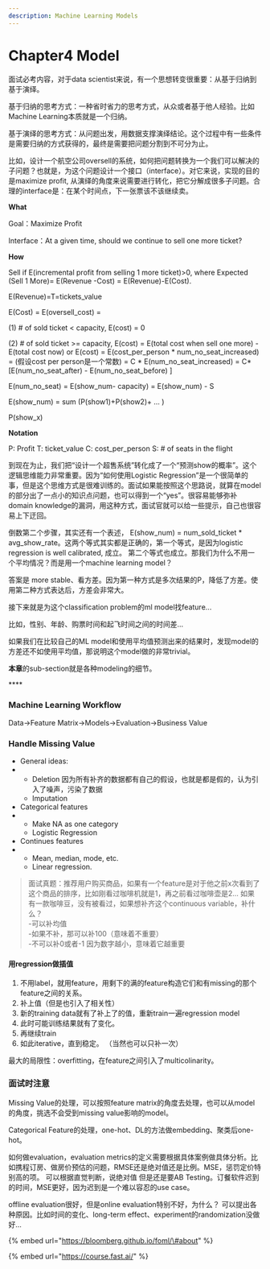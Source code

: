 ```yaml
---
description: Machine Learning Models
---
```


# Chapter4 Model

面试必考内容，对于data scientist来说，有一个思想转变很重要：从基于归纳到基于演绎。

基于归纳的思考方式：一种省时省力的思考方式，从众或者基于他人经验。比如Machine Learning本质就是一个归纳。

基于演绎的思考方式：从问题出发，用数据支撑演绎结论。这个过程中有一些条件是需要归纳的方式获得的，最终是需要把问题分割到不可分为止。

比如，设计一个航空公司oversell的系统，如何把问题转换为一个我们可以解决的子问题？也就是，为这个问题设计一个接口（interface）。对它来说，实现的目的是maximize profit, 从演绎的角度来说需要进行转化，把它分解成很多子问题。合理的interface是：在某个时间点，下一张票该不该继续卖。

**What**

Goal：Maximize Profit

Interface：At a given time, should we continue to sell one more ticket? 

**How**

Sell if E\(incremental profit from selling 1 more ticket\)&gt;0, where Expected \(Sell 1 More\)= E\(Revenue -Cost\) = E\(Revenue\)-E\(Cost\). 

E\(Revenue\)=T=tickets\_value

E\(Cost\) = E\(oversell\_cost\) = 

\(1\) \# of sold ticket &lt; capacity, E\(cost\) = 0

\(2\) \# of sold ticket &gt;= capacity, E\(cost\) = E\(total cost when sell one more\) - E\(total cost now\)  or E\(cost\) = E\(cost\_per\_person \* num\_no\_seat\_increased\) = \(假设cost per person是一个常数\) = C \* E\(num\_no\_seat\_increased\) = C\*\[E\(num\_no\_seat\_after\) - E\(num\_no\_seat\_before\) \]

E\(num\_no\_seat\) = E\(show\_num- capacity\) = E\(show\_num\) - S

E\(show\_num\) = sum \(P\(show1\)+P\(show2\)+ ... \)

P\(show\_x\) 

**Notation**

P: Profit       T: ticket\_value    C: cost\_per\_person   S: \# of seats in the flight 

到现在为止，我们把“设计一个超售系统”转化成了一个“预测show的概率”。这个逻辑思维能力非常重要。因为“如何使用Logistic Regression”是一个很简单的事，但是这个思维方式是很难训练的。面试如果能按照这个思路说，就算在model的部分出了一点小的知识点问题，也可以得到一个“yes”。很容易能够弥补domain knowledge的漏洞，用这种方式，面试官就可以给一些提示，自己也很容易上下迂回。

倒数第二个步骤，其实还有一个表述， E\(show\_num\) = num\_sold\_ticket \* avg\_show\_rate。这两个等式其实都是正确的，第一个等式，是因为logistic regression is well calibrated, 成立。 第二个等式也成立。那我们为什么不用一个平均情况？而是用一个machine learning model？

答案是 more stable、看方差。因为第一种方式是多次结果的P，降低了方差。使用第二种方式表达后，方差会非常大。

接下来就是为这个classification problem的ml model找feature... 

比如，性别、年龄、购票时间和起飞时间之间的时间差... 

如果我们在比较自己的ML model和使用平均值预测出来的结果时，发现model的方差还不如使用平均值，那说明这个model做的非常trivial。

**本章**的sub-section就是各种modeling的细节。

\*\*\*\*

### Machine Learning Workflow

Data→Feature Matrix→Models→Evaluation→Business Value



### Handle Missing Value

* General ideas: 
* * Deletion 因为所有补齐的数据都有自己的假设，也就是都是假的，认为引入了噪声，污染了数据
  * Imputation
* Categorical features
* * Make NA as one category
  * Logistic Regression
* Continues features
* * Mean, median, mode, etc. 
  * Linear regression.

> 面试真题：推荐用户购买商品，如果有一个feature是对于他之前x次看到了这个商品的排序，比如刚看过咖啡机就是1，再之前看过咖啡壶是2... 如果有一款咖啡豆，没有被看过，如果想补齐这个continuous variable，补什么？  
> -可以补均值  
> -如果不补，那可以补100（意味着不重要）  
> -不可以补0或者-1 因为数字越小，意味着它越重要

#### 用regression做插值

1. 不用label，就用feature，用剩下的满的feature构造它们和有missing的那个feature之间的关系。
2. 补上值（但是也引入了相关性）
3. 新的training data就有了补上了的值，重新train一遍regression model
4. 此时可能训练结果就有了变化。
5. 再继续train
6. 如此iterative，直到稳定。 （当然也可以只补一次）

最大的局限性：overfitting，在feature之间引入了multicolinarity。

### 面试时注意

Missing Value的处理，可以按照feature matrix的角度去处理，也可以从model的角度，挑选不会受到missing value影响的model。

Categorical Feature的处理，one-hot、DL的方法做embedding、聚类后one-hot。

如何做evaluation，evaluation metrics的定义需要根据具体案例做具体分析。比如携程订房、做房价预估的问题，RMSE还是绝对值还是比例。MSE，惩罚定价特别高的项。 可以根据直觉判断，说绝对值 但是还是要AB Testing。订餐软件迟到的时间，MSE更好，因为迟到是一个难以容忍的use case。

offline evaluation很好，但是online evaluation特别不好，为什么？ 可以提出各种原因。比如时间的变化、long-term effect、experiment的randomization没做好... 



{% embed url="https://bloomberg.github.io/foml/\#about" %}

{% embed url="https://course.fast.ai/" %}



 





